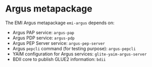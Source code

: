 Argus metapackage
=================

The EMI Argus metapackage `emi-argus` depends on:
 - Argus PAP service: `argus-pap`
 - Argus PDP service: `argus-pdp`
 - Argus PEP Server service: `argus-pep-server`
 - Argus `pepcli` command (for testing purpose): `argus-pepcli`
 - YAIM configuration for Argus services: `glite-yaim-argus-server`
 - BDII core to publish GLUE2 information: `bdii`
